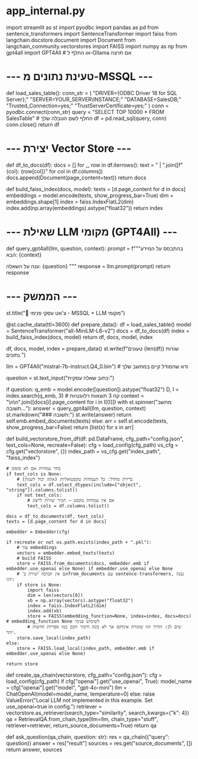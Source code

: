 # app_internal.py
import streamlit as st
import pyodbc
import pandas as pd
from sentence_transformers import SentenceTransformer
import faiss
from langchain.docstore.document import Document
from langchain_community.vectorstores import FAISS
import numpy as np
from gpt4all import GPT4All  # או החלף ל-Ollama אם תרצה

# --- טעינת נתונים מ-MSSQL ---
def load_sales_table():
    conn_str = (
        "DRIVER={ODBC Driver 18 for SQL Server};"
        "SERVER=YOUR_SERVER\\INSTANCE;"
        "DATABASE=SalesDB;"
        "Trusted_Connection=yes;"
        "TrustServerCertificate=yes;"
    )
    conn = pyodbc.connect(conn_str)
    query = "SELECT TOP 10000 * FROM SalesTable"  # החלף לשם הטבלה שלך
    df = pd.read_sql(query, conn)
    conn.close()
    return df

# --- יצירת Vector Store ---
def df_to_docs(df):
    docs = []
    for _, row in df.iterrows():
        text = " | ".join([f"{col}: {row[col]}" for col in df.columns])
        docs.append(Document(page_content=text))
    return docs

def build_faiss_index(docs, model):
    texts = [d.page_content for d in docs]
    embeddings = model.encode(texts, show_progress_bar=True)
    dim = embeddings.shape[1]
    index = faiss.IndexFlatL2(dim)
    index.add(np.array(embeddings).astype("float32"))
    return index

# --- שאילת LLM מקומי (GPT4All) ---
def query_gpt4all(llm, question, context):
    prompt = f"""בהתבסס על המידע הבא:
{context}

ענה על השאלה:
{question}
"""
    response = llm.prompt(prompt)
    return response

# --- הממשק ---
st.title("💼 צ'אט עסקי פנימי - MSSQL + LLM מקומי")

@st.cache_data(ttl=3600)
def prepare_data():
    df = load_sales_table()
    model = SentenceTransformer("all-MiniLM-L6-v2")
    docs = df_to_docs(df)
    index = build_faiss_index(docs, model)
    return df, docs, model, index

df, docs, model, index = prepare_data()
st.write(f"טעונים {len(df)} שורות נתונים.")

llm = GPT4All("mistral-7b-instruct.Q4_0.bin")  # ודא שהמודל קיים במחשב שלך

question = st.text_input("כתוב שאלה עסקית:")

if question:
    q_emb = model.encode([question]).astype("float32")
    D, I = index.search(q_emb, 3)  # קח 3 תוצאות רלוונטיות
    context = "\n\n".join([docs[i].page_content for i in I[0]])
    with st.spinner("מחשב תשובה..."):
        answer = query_gpt4all(llm, question, context)
    st.markdown("### תשובה:")
    st.write(answer)            return self.emb.embed_documents(texts)
        else:
            arr = self.st.encode(texts, show_progress_bar=False)
            return [list(x) for x in arr]

def build_vectorstore_from_df(df: pd.DataFrame, cfg_path="config.json", text_cols=None, recreate=False):
    cfg = load_config(cfg_path)
    vs_cfg = cfg.get("vectorstore", {})
    index_path = vs_cfg.get("index_path", "faiss_index")

    # בחר עמודות אם לא סופקו
    if text_cols is None:
        # ברירת מחדל: כל העמודות טקסטואליות (אתה יכול לשנות)
        text_cols = df.select_dtypes(include=["object", "string"]).columns.tolist()
        if not text_cols:
            # אם אין עמודות טקסט — המיר שורות לייצוג
            text_cols = df.columns.tolist()

    docs = df_to_documents(df, text_cols)
    texts = [d.page_content for d in docs]

    embedder = Embedder(cfg)

    if recreate or not os.path.exists(index_path + ".pkl"):
        # צור embeddings
        vectors = embedder.embed_texts(texts)
        # build FAISS
        store = FAISS.from_documents(docs, embedder.emb if embedder.use_openai else None) if embedder.use_openai else None
        # אם אין תמיכה ישירה ב־from_documents עם sentence-transformers, נבנה ידני:
        if store is None:
            import faiss
            dim = len(vectors[0])
            xb = np.array(vectors).astype("float32")
            index = faiss.IndexFlatL2(dim)
            index.add(xb)
            store = FAISS(embedding_function=None, index=index, docs=docs)  # embedding_function None לשימוש פנימי
            # שים לב: הדרך הזו שומרת אינדקס אך לא בונה חיבור חכם כמו ספריות חדשות יותר.
        store.save_local(index_path)
    else:
        store = FAISS.load_local(index_path, embedder.emb if embedder.use_openai else None)

    return store

def create_qa_chain(vectorstore, cfg_path="config.json"):
    cfg = load_config(cfg_path)
    if cfg["openai"].get("use_openai", True):
        model_name = cfg["openai"].get("model", "gpt-4o-mini")
        llm = ChatOpenAI(model=model_name, temperature=0)
    else:
        raise ValueError("Local LLM not implemented in this example. Set use_openai=true in config.")
    retriever = vectorstore.as_retriever(search_type="similarity", search_kwargs={"k": 4})
    qa = RetrievalQA.from_chain_type(llm=llm, chain_type="stuff", retriever=retriever, return_source_documents=True)
    return qa

def ask_question(qa_chain, question: str):
    res = qa_chain({"query": question})
    answer = res["result"]
    sources = res.get("source_documents", [])
    return answer, sources
